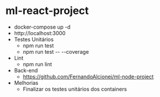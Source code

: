 # ml-react-project

- docker-compose up -d
- http://localhost:3000
- Testes Unitários
  - npm run test
  - npm run test -- --coverage
- Lint
  - npm run lint
 - Back-end
    - https://github.com/FernandoAlcionei/ml-node-project
- Melhorias
  - Finalizar os testes unitários dos containers
